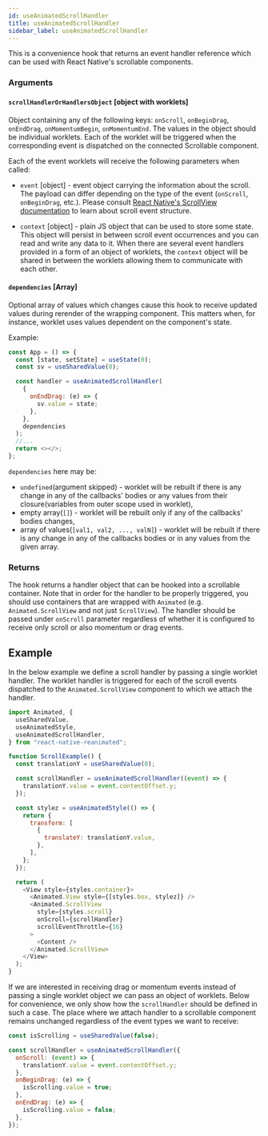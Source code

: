 ```yaml
---
id: useAnimatedScrollHandler
title: useAnimatedScrollHandler
sidebar_label: useAnimatedScrollHandler
---
```


This is a convenience hook that returns an event handler reference which can be used with React Native's scrollable components.

### Arguments

#### `scrollHandlerOrHandlersObject` [object with worklets]

Object containing any of the following keys: `onScroll`, `onBeginDrag`, `onEndDrag`, `onMomentumBegin`, `onMomentumEnd`.
The values in the object should be individual worklets.
Each of the worklet will be triggered when the corresponding event is dispatched on the connected Scrollable component.

Each of the event worklets will receive the following parameters when called:

- `event` [object] - event object carrying the information about the scroll.
  The payload can differ depending on the type of the event (`onScroll`, `onBeginDrag`, etc.).
  Please consult [React Native's ScrollView documentation](https://reactnative.dev/docs/scrollview) to learn about scroll event structure.

- `context` [object] - plain JS object that can be used to store some state.
  This object will persist in between scroll event occurrences and you can read and write any data to it.
  When there are several event handlers provided in a form of an object of worklets, the `context` object will be shared in between the worklets allowing them to communicate with each other.

#### `dependencies` [Array]

Optional array of values which changes cause this hook to receive updated values during rerender of the wrapping component. This matters when, for instance, worklet uses values dependent on the component's state.

Example:

```js {11}
const App = () => {
  const [state, setState] = useState(0);
  const sv = useSharedValue(0);

  const handler = useAnimatedScrollHandler(
    {
      onEndDrag: (e) => {
        sv.value = state;
      },
    },
    dependencies
  );
  //...
  return <></>;
};
```

`dependencies` here may be:

- `undefined`(argument skipped) - worklet will be rebuilt if there is any change in any of the callbacks' bodies or any values from their closure(variables from outer scope used in worklet),
- empty array(`[]`) - worklet will be rebuilt only if any of the callbacks' bodies changes,
- array of values(`[val1, val2, ..., valN]`) - worklet will be rebuilt if there is any change in any of the callbacks bodies or in any values from the given array.

### Returns

The hook returns a handler object that can be hooked into a scrollable container.
Note that in order for the handler to be properly triggered, you should use containers that are wrapped with `Animated` (e.g. `Animated.ScrollView` and not just `ScrollView`).
The handler should be passed under `onScroll` parameter regardless of whether it is configured to receive only scroll or also momentum or drag events.

## Example

In the below example we define a scroll handler by passing a single worklet handler.
The worklet handler is triggered for each of the scroll events dispatched to the `Animated.ScrollView` component to which we attach the handler.

```js {10-12,29}
import Animated, {
  useSharedValue,
  useAnimatedStyle,
  useAnimatedScrollHandler,
} from "react-native-reanimated";

function ScrollExample() {
  const translationY = useSharedValue(0);

  const scrollHandler = useAnimatedScrollHandler((event) => {
    translationY.value = event.contentOffset.y;
  });

  const stylez = useAnimatedStyle(() => {
    return {
      transform: [
        {
          translateY: translationY.value,
        },
      ],
    };
  });

  return (
    <View style={styles.container}>
      <Animated.View style={[styles.box, stylez]} />
      <Animated.ScrollView
        style={styles.scroll}
        onScroll={scrollHandler}
        scrollEventThrottle={16}
      >
        <Content />
      </Animated.ScrollView>
    </View>
  );
}
```

If we are interested in receiving drag or momentum events instead of passing a single worklet object we can pass an object of worklets.
Below for convenience, we only show how the `scrollHandler` should be defined in such a case.
The place where we attach handler to a scrollable component remains unchanged regardless of the event types we want to receive:

```js
const isScrolling = useSharedValue(false);

const scrollHandler = useAnimatedScrollHandler({
  onScroll: (event) => {
    translationY.value = event.contentOffset.y;
  },
  onBeginDrag: (e) => {
    isScrolling.value = true;
  },
  onEndDrag: (e) => {
    isScrolling.value = false;
  },
});
```
